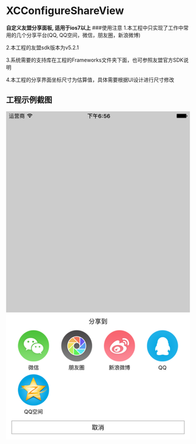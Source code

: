 XCConfigureShareView
=================
**自定义友盟分享面板, 适用于ios7以上**
###使用注意
1.本工程中只实现了工作中常用的几个分享平台(QQ, QQ空间，微信，朋友圈，新浪微博)

2.本工程的友盟sdk版本为v5.2.1

3.系统需要的支持库在工程的Frameworks文件夹下面，也可参照友盟官方SDK说明

4.本工程的分享界面坐标尺寸为估算值，具体需要根据UI设计进行尺寸修改

工程示例截图
-------
![Image text](https://raw.githubusercontent.com/CoderXC/GitPhotoCode/master/XCConfigureShare/Simulator%20Screen%20Shot%202016%E5%B9%B46%E6%9C%8829%E6%97%A5%2018.56.36.png)
